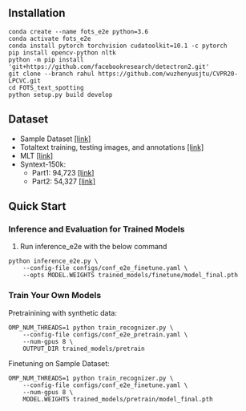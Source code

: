 ## Installation
```
conda create --name fots_e2e python=3.6
conda activate fots_e2e
conda install pytorch torchvision cudatoolkit=10.1 -c pytorch
pip install opencv-python nltk
python -m pip install 'git+https://github.com/facebookresearch/detectron2.git'
git clone --branch rahul https://github.com/wuzhenyusjtu/CVPR20-LPCVC.git
cd FOTS_text_spotting
python setup.py build develop
```

## Dataset
- Sample Dataset [[link]]()
- Totaltext training, testing images, and annotations [[link]](https://universityofadelaide.box.com/shared/static/3eq5ti7z45qfq5gu96gg5t1xwh1yrrt7.zip)
- MLT [[link]](https://universityofadelaide.box.com/s/tsiimvp65tkf7dw1nuh8l71cjcs0fyif)
- Syntext-150k: 
  - Part1: 94,723 [[link]](https://universityofadelaide.box.com/s/alta996w4fym6arh977h3k3xv55clhg3) 
  - Part2: 54,327 [[link]](https://universityofadelaide.box.com/s/7k7d6nvf951s4i01szs4udpu2yv5dlqe)

## Quick Start 

### Inference and Evaluation for Trained Models

1. Run inference_e2e with the below command

```
python inference_e2e.py \
    --config-file configs/conf_e2e_finetune.yaml \
    --opts MODEL.WEIGHTS trained_models/finetune/model_final.pth
```

### Train Your Own Models

Pretrainining with synthetic data:

```
OMP_NUM_THREADS=1 python train_recognizer.py \
    --config-file configs/conf_e2e_pretrain.yaml \
    --num-gpus 8 \
    OUTPUT_DIR trained_models/pretrain
```

Finetuning on Sample Dataset:

```
OMP_NUM_THREADS=1 python train_recognizer.py \
    --config-file configs/conf_e2e_finetune.yaml \
    --num-gpus 8 \
    MODEL.WEIGHTS trained_models/pretrain/model_final.pth
```
